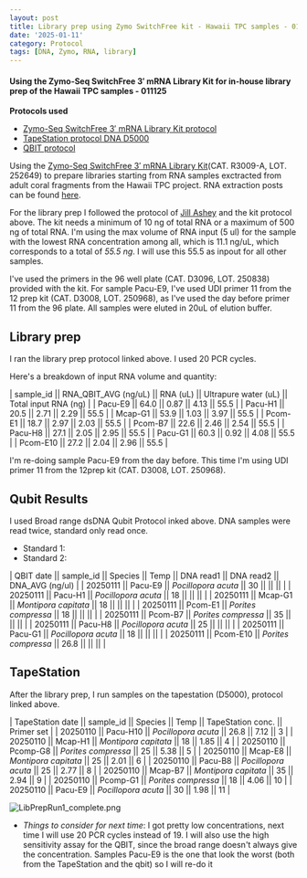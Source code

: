 ```yaml
---
layout: post
title: Library prep using Zymo SwitchFree kit - Hawaii TPC samples - 011125
date: '2025-01-11'
category: Protocol
tags: [DNA, Zymo, RNA, library]
---
```


#### Using the Zymo-Seq SwitchFree 3′ mRNA Library Kit for in-house library prep of the Hawaii TPC samples - 011125

**Protocols used**
- [Zymo-Seq SwitchFree 3′ mRNA Library Kit protocol](https://github.com/FScucchia-LabNotebooks/FScucchia_Putnam_Lab_Notebook/blob/master/protocols/_r3008_r3009__zymo_seq_switchfree_3_mrna_library_kit.pdf)
- [TapeStation protocol DNA D5000](https://github.com/meschedl/MESPutnam_Open_Lab_Notebook/blob/master/_posts/2019-07-30-DNA-Tapestation.md)
- [QBIT protocol](https://github.com/meschedl/MESPutnam_Open_Lab_Notebook/blob/master/_posts/2019-03-08-Qubit-Protocol.md)

Using the [Zymo-Seq SwitchFree 3′ mRNA Library Kit](https://www.zymoresearch.com/products/zymo-seq-switchfree-3-mrna-library-kit)(CAT.  R3009-A, LOT. 252649) to prepare libraries starting from RNA samples exctracted from adult coral fragments from the Hawaii TPC project. RNA extraction posts can be found [here](https://fscucchia-labnotebooks.github.io/FScucchia_Putnam_Lab_Notebook/DNA-RNA-Hawaii-TPCA-Summary/).

For the library prep I followed the protocol of [Jill Ashey](https://github.com/JillAshey/JillAshey_Putnam_Lab_Notebook/blob/master/_posts/2024-03-29-Zymo-SwitchFree.md) and the kit protocol above.
The kit needs a minimum of 10 ng of total RNA or a maximum of 500 ng of total RNA. I'm using the max volume of RNA input (5 ul) for the sample with the lowest RNA concentration among all, which is 11.1 ng/uL, which corresponds to a total of _55.5 ng_. I will use this 55.5 as inpout for all other samples. 

I've used the primers in the 96 well plate (CAT. D3096, LOT. 250838) provided with the kit. For sample Pacu-E9, I've used UDI primer 11 from the 12 prep kit (CAT. D3008, LOT. 250968), as I've used the day before primer 11 from the 96 plate.
All samples were eluted in 20uL of elution buffer.

## Library prep
I ran the library prep protocol linked above. I used 20 PCR cycles.

Here's a breakdown of input RNA volume and quantity:

| sample_id || RNA_QBIT_AVG (ng/uL) || RNA (uL) || Ultrapure water (uL) || Total input RNA (ng) |
| Pacu-E9      ||   64.0           ||    0.87     ||        4.13           ||        55.5          |
| Pacu-H1      ||    20.5           ||   2.71     ||        2.29             ||        55.5          |
| Mcap-G1     ||   53.9           ||    1.03     ||        3.97             ||        55.5          |
| Pcom-E1      ||    18.7           ||    2.97     ||        2.03             ||        55.5          |
| Pcom-B7      ||    22.6           ||    2.46     ||        2.54             ||        55.5          |
| Pacu-H8      ||    27.1           ||    2.05     ||        2.95             ||        55.5          |
| Pacu-G1     ||   60.3           ||    0.92     ||        4.08             ||        55.5          |
| Pcom-E10      ||   27.2           ||    2.04    ||        2.96             ||        55.5          |

I'm re-doing sample Pacu-E9 from the day before. This time I'm using UDI primer 11 from the 12prep kit (CAT. D3008, LOT. 250968).

## Qubit Results
I used Broad range dsDNA Qubit Protocol inked above. DNA samples were read twice, standard only read once.
- Standard 1: 
- Standard 2: 

| QBIT date  || sample_id  ||     Species       || Temp   ||  DNA read1 || DNA read2  || DNA_AVG (ng/ul) |
|  20250111  || Pacu-E9   || *Pocillopora acuta*  || 30   ||       ||            ||            |
|  20250111 || Pacu-H1    || *Pocillopora acuta* || 18     ||     ||           ||      |
|  20250111    || Mcap-G1   || *Montipora capitata*  ||  18   ||    ||           ||  |
|  20250111    || Pcom-E1   || *Porites compressa* ||  18   ||    ||           ||   |
|  20250111   || Pcom-B7     || *Porites compressa*  ||  35   ||    ||            ||   |
|  20250111   || Pacu-H8    || *Pocillopora acuta* ||  25   ||      ||          ||  |
|  20250111   || Pacu-G1   || *Pocillopora acuta*  ||  18   ||     ||         ||   |
|  20250111   || Pcom-E10    || *Porites compressa*  ||  26.8   ||    ||           ||   |


## TapeStation
After the library prep, I run samples on the tapestation (D5000), protocol linked above.

| TapeStation date  || sample_id  ||     Species       || Temp   || TapeStation conc. ||   Primer set  |
|  20250110  || Pacu-H10   || *Pocillopora acuta*  || 26.8      ||    7.12       ||    3           |
|  20250110  || Mcap-H1    || *Montipora capitata* || 18       ||     1.85            ||   4            |
|  20250110    || Pcomp-G8   || *Porites compressa*  ||  25      ||   5.38         ||   5            |
|  20250110    || Mcap-E8    || *Montipora capitata* ||  25      ||    2.01        ||   6            |
|  20250110    || Pacu-B8    || *Pocillopora acuta*  ||  25      ||    2.77       ||   8            |
|  20250110    || Mcap-B7    || *Montipora capitata* ||  35      ||    2.94       ||   9            |
|  20250110    || Pcomp-G1   || *Porites compressa*  ||  18      ||    4.06     ||   10            |
|  20250110    || Pacu-E9    || *Pocillopora acuta*  ||  30      ||    1.98      ||   11            |

![LibPrepRun1_complete.png](https://github.com/FScucchia-LabNotebooks/FScucchia_Putnam_Lab_Notebook/blob/master/images/LibPrepRun1_complete.png?raw=true)


 - _Things to consider for next time_: I got pretty low concentrations, next time I will use 20 PCR cycles instead of 19. I will also use the high sensitivity assay for the QBIT, since the broad range doesn't always give the concentration. Samples Pacu-E9 is the one that look the worst (both from the TapeStation and the qbit) so I will re-do it

